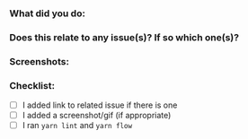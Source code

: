 ### What did you do:
<!-- If not covered in the title or related issue -->



### Does this relate to any issue(s)? If so which one(s)?
<!-- Add issue link here, can just do `#<issue_number>` -->



### Screenshots:
<!-- Add SCREENSHOTS/GIFS here if visuals needed -->



### Checklist:
<!-- Go over all the following points, before creating a PR -->


- [ ] I added link to related issue if there is one
- [ ] I added a screenshot/gif (if appropriate)
- [ ] I ran `yarn lint` and `yarn flow`
